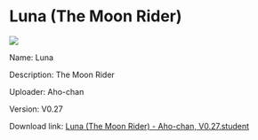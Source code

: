 # Luna (The Moon Rider)

<img src = "https://raw.githubusercontent.com/Arbiter1223/Koukou-Gurashi-Custom-Students/master/Students/Files/Luna%20(The%20Moon%20Rider).png">

Name: Luna

Description: The Moon Rider

Uploader: Aho-chan

Version: V0.27

Download link: <a href="https://raw.githubusercontent.com/Arbiter1223/Koukou-Gurashi-Custom-Students/master/Students/Files/Luna%20(The%20Moon%20Rider)%20-%20Aho-chan%2C%20V0.27.student">Luna (The Moon Rider) - Aho-chan, V0.27.student</a>
